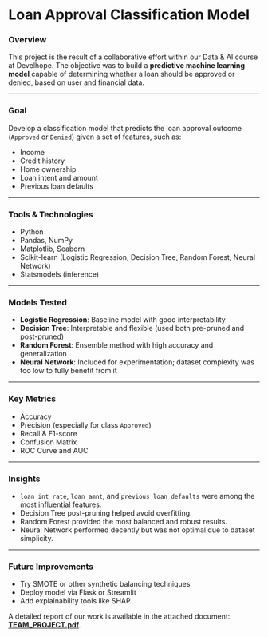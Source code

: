 # Loan Approval Classification Model

### Overview
This project is the result of a collaborative effort within our Data & AI course at Develhope. The objective was to build a **predictive machine learning model** capable of determining whether a loan should be approved or denied, based on user and financial data.

---

### Goal
Develop a classification model that predicts the loan approval outcome (`Approved` or `Denied`) given a set of features, such as:
- Income
- Credit history
- Home ownership
- Loan intent and amount
- Previous loan defaults

---

### Tools & Technologies
- Python
- Pandas, NumPy
- Matplotlib, Seaborn
- Scikit-learn (Logistic Regression, Decision Tree, Random Forest, Neural Network)
- Statsmodels (inference)

---

### Models Tested
- **Logistic Regression**: Baseline model with good interpretability
- **Decision Tree**: Interpretable and flexible (used both pre-pruned and post-pruned)
- **Random Forest**: Ensemble method with high accuracy and generalization
- **Neural Network**: Included for experimentation; dataset complexity was too low to fully benefit from it

---

### Key Metrics
- Accuracy
- Precision (especially for class `Approved`)
- Recall & F1-score
- Confusion Matrix
- ROC Curve and AUC

---

### Insights
- `loan_int_rate`, `loan_amnt`, and `previous_loan_defaults` were among the most influential features.
- Decision Tree post-pruning helped avoid overfitting.
- Random Forest provided the most balanced and robust results.
- Neural Network performed decently but was not optimal due to dataset simplicity.

---

### Future Improvements
- Try SMOTE or other synthetic balancing techniques
- Deploy model via Flask or Streamlit
- Add explainability tools like SHAP

A detailed report of our work is available in the attached document: [**TEAM_PROJECT.pdf**](./TEAM_PROJECT.pdf).

